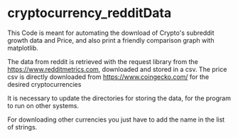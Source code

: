 # cryptocurrency_redditData
This Code is meant for automating the download of Crypto's subreddit growth data and Price, and also print a friendly comparison graph with matplotlib.

The data from reddit is retrieved with the request library from the https://www.redditmetrics.com, downloaded and stored in a csv. 
The price csv is directly downloaded from https://www.coingecko.com/ for the desired cryptocurrencies 

It is necessary to update the directories for storing the data, for the program to run on other systems.

For downloading other currencies you just have to add the name in the list of strings.



